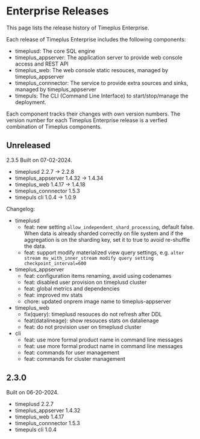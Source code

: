 # Enterprise Releases
This page lists the release history of Timeplus Enterprise.

Each release of Timeplus Enterprise includes the following components:

* timeplusd: The core SQL engine
* timeplus_appserver: The application server to provide web console access and REST API
* timeplus_web: The web console static resouces, managed by timeplus_appserver
* timeplus_connnector: The service to provide extra sources and sinks, managed by timeplus_appserver
* timepuls: The CLI (Command Line Interface) to start/stop/manage the deployment.

Each component tracks their changes with own version numbers. The version number for each Timeplus Enterprise release is a verfied combination of Timeplus components.

## Unreleased
2.3.5
Built on 07-02-2024.
* timeplusd 2.2.7 -> 2.2.8
* timeplus_appserver 1.4.32 -> 1.4.34
* timeplus_web 1.4.17 -> 1.4.18
* timeplus_connnector 1.5.3
* timepuls cli 1.0.4 -> 1.0.9

Changelog:

* timeplusd
  * feat: new setting `allow_independent_shard_processing`, default false. When data is already sharded correctly on file system and if the aggregation is on the sharding key, set it to true to avoid re-shuffle the data.
  * feat: support modify materialized view query settings, e.g. `alter stream mv_with_inner_stream modify query setting checkpoint_interval=600`
* timeplus_appserver
  * feat: configuration items renaming, avoid using codenames
  * feat: disabled user provision on timeplusd cluster
  * feat: global metrics and dependencies
  * feat: improved mv stats
  * chore: updated onprem image name to timeplus-appserver
* timeplus_web
  * fix(query): timeplusd resouces do not refresh after DDL
  * feat(datalineage): show resouces stats on datalienage
  * feat: do not provision user on timeplusd cluster
* cli
  * feat: use more formal product name in command line messages
  * feat: use more formal product name in command line messages
  * feat: commands for user management
  * feat: commands for cluster management

## 2.3.0
Built on 06-20-2024.
* timeplusd 2.2.7
* timeplus_appserver 1.4.32
* timeplus_web 1.4.17
* timeplus_connnector 1.5.3
* timepuls cli 1.0.4
